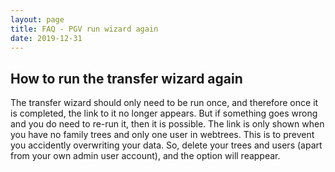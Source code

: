 ```yaml
---
layout: page
title: FAQ - PGV run wizard again
date: 2019-12-31
---
```


## How to run the transfer wizard again

The transfer wizard should only need to be run once, and therefore once it is completed, the link to it no longer appears. But if something goes wrong and you do need to re-run it, then it is possible. The link is only shown when you have no family trees and only one user in webtrees. This is to prevent you accidently overwriting your data. So, delete your trees and users (apart from your own admin user account), and the option will reappear.
